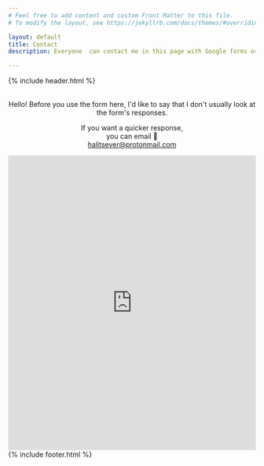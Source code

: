 ```yaml
---
# Feel free to add content and custom Front Matter to this file.
# To modify the layout, see https://jekyllrb.com/docs/themes/#overriding-theme-defaults

layout: default
title: Contact
description: Everyone  can contact me in this page with Google forms or without Google forms

---
```


{% include header.html %}

<div id="blog-container">
<div style="text-align:center;" class="post-blog"><br>
Hello! Before you use the form here, I'd like to say that I don't usually look at the form's responses.

If you want a quicker response, <br>you can email 🥳<br>
<a href="mailto:halitsever@protonmail.com" style="color:white;">halitsever@protonmail.com</a><br>
<iframe scrolling="no" src="https://docs.google.com/forms/d/e/1FAIpQLScBYKu1efKdTkbRp9jeU_ulAfYWnACNoAGFTJdp_lOsI961mw/viewform?embedded=true" width="100%" height="600" frameborder="0" marginheight="0" marginwidth="0">Yükleniyor…</iframe>



</div>
{% include footer.html %}
